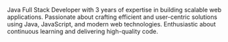 Java Full Stack Developer with 3 years of expertise in building scalable web applications. 
Passionate about crafting efficient and user-centric solutions using Java, JavaScript, and modern web technologies.
Enthusiastic about continuous learning and delivering high-quality code.

